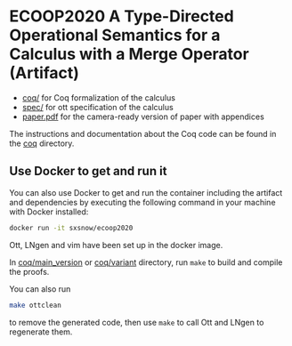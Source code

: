 # ECOOP2020 A Type-Directed Operational Semantics for a Calculus with a Merge Operator (Artifact)

- [coq/](./coq) for Coq formalization of the calculus
- [spec/](./spec) for ott specification of the calculus
- [paper.pdf](./paper.pdf) for the camera-ready version of paper with appendices

The instructions and documentation about the Coq code can be found in the [coq](./coq) directory.

## Use Docker to get and run it

You can also use Docker to get and run the container including the artifact and dependencies by
executing the following command in your machine with Docker installed:

   ```sh
   docker run -it sxsnow/ecoop2020
   ```
   
Ott, LNgen and vim have been set up in the docker image.
   
In [coq/main_version](./coq/main_version) or [coq/variant](./coq/main_version) directory,
run `make` to build and compile the proofs.

You can also run

   ```sh
   make ottclean
   ```
   
to remove the generated code, then use `make` to call Ott and LNgen to regenerate them.

